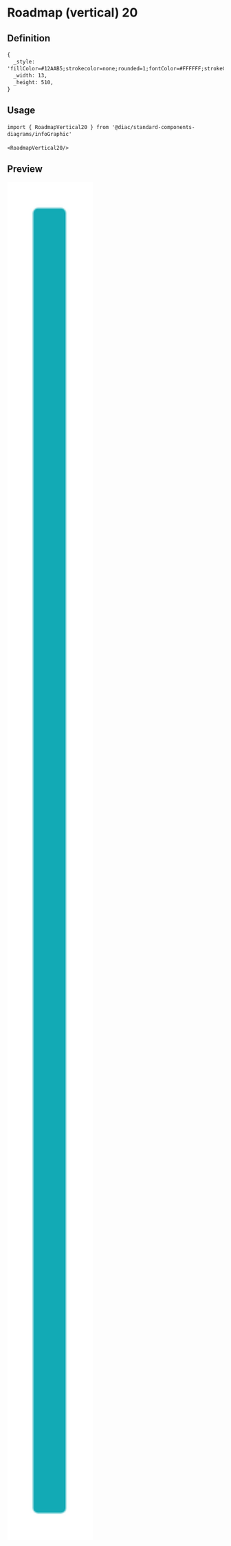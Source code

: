 # Roadmap (vertical) 20

## Definition

```
{
  _style: 'fillColor=#12AAB5;strokecolor=none;rounded=1;fontColor=#FFFFFF;strokeColor=none;fontStyle=1;fontSize=14;whiteSpace=wrap;html=1;',
  _width: 13,
  _height: 510,
}
```

## Usage

```
import { RoadmapVertical20 } from '@diac/standard-components-diagrams/infoGraphic'

<RoadmapVertical20/>
```

## Preview

<img src="./roadmap-vertical-20.png" width="200"/>

